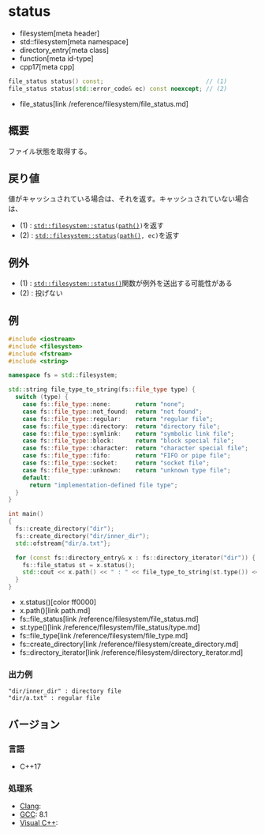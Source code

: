 # status
* filesystem[meta header]
* std::filesystem[meta namespace]
* directory_entry[meta class]
* function[meta id-type]
* cpp17[meta cpp]

```cpp
file_status status() const;                             // (1)
file_status status(std::error_code& ec) const noexcept; // (2)
```
* file_status[link /reference/filesystem/file_status.md]

## 概要
ファイル状態を取得する。


## 戻り値
値がキャッシュされている場合は、それを返す。キャッシュされていない場合は、

- (1) : [`std::filesystem::status`](/reference/filesystem/status.md)`(`[`path()`](path.md)`)`を返す
- (2) : [`std::filesystem::status`](/reference/filesystem/status.md)`(`[`path()`](path.md)`, ec)`を返す


## 例外
- (1) : [`std::filesystem::status()`](/reference/filesystem/status.md)関数が例外を送出する可能性がある
- (2) : 投げない


## 例
```cpp example
#include <iostream>
#include <filesystem>
#include <fstream>
#include <string>

namespace fs = std::filesystem;

std::string file_type_to_string(fs::file_type type) {
  switch (type) {
    case fs::file_type::none:       return "none";
    case fs::file_type::not_found:  return "not found";
    case fs::file_type::regular:    return "regular file";
    case fs::file_type::directory:  return "directory file";
    case fs::file_type::symlink:    return "symbolic link file";
    case fs::file_type::block:      return "block special file";
    case fs::file_type::character:  return "character special file";
    case fs::file_type::fifo:       return "FIFO or pipe file";
    case fs::file_type::socket:     return "socket file";
    case fs::file_type::unknown:    return "unknown type file";
    default:
      return "implementation-defined file type";
  }
}

int main()
{
  fs::create_directory("dir");
  fs::create_directory("dir/inner_dir");
  std::ofstream{"dir/a.txt"};

  for (const fs::directory_entry& x : fs::directory_iterator("dir")) {
    fs::file_status st = x.status();
    std::cout << x.path() << " : " << file_type_to_string(st.type()) << std::endl;
  }
}
```
* x.status()[color ff0000]
* x.path()[link path.md]
* fs::file_status[link /reference/filesystem/file_status.md]
* st.type()[link /reference/filesystem/file_status/type.md]
* fs::file_type[link /reference/filesystem/file_type.md]
* fs::create_directory[link /reference/filesystem/create_directory.md]
* fs::directory_iterator[link /reference/filesystem/directory_iterator.md]

### 出力例
```
"dir/inner_dir" : directory file
"dir/a.txt" : regular file
```

## バージョン
### 言語
- C++17

### 処理系
- [Clang](/implementation.md#clang):
- [GCC](/implementation.md#gcc): 8.1
- [Visual C++](/implementation.md#visual_cpp):
